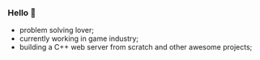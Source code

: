 ###    Hello 👋

- problem solving lover;
- currently working in game industry;
- building a C++ web server from scratch and other awesome projects;

